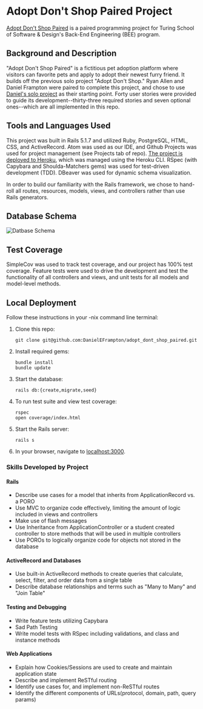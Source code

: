 # Adopt Don't Shop Paired Project
[Adopt Don't Shop Paired](https://adopt-dont-shop-paired.herokuapp.com/) is a paired programming project for Turing School of Software & Design's Back-End Engineering (BEE) program.

## Background and Description

"Adopt Don't Shop Paired" is a fictitious pet adoption platform where visitors can favorite pets and apply to adopt their newest furry friend. It builds off the previous solo project "Adopt Don't Shop." Ryan Allen and Daniel Frampton were paired to complete this project, and chose to use [Daniel's solo project](https://github.com/DanielEFrampton/adopt_dont_shop) as their starting point. Forty user stories were provided to guide its development--thirty-three required stories and seven optional ones--which are all implemented in this repo.

## Tools and Languages Used

This project was built in Rails 5.1.7 and utilized Ruby, PostgreSQL, HTML, CSS, and ActiveRecord. Atom was used as our IDE, and Github Projects was used for project management (see Projects tab of repo). [The project is deployed to Heroku](https://adopt-dont-shop-paired.herokuapp.com/), which was managed using the Heroku CLI. RSpec (with Capybara and Shoulda-Matchers gems) was used for test-driven development (TDD). DBeaver was used for dynamic schema visualization.

In order to build our familiarity with the Rails framework, we chose to hand-roll all routes, resources, models, views, and controllers rather than use Rails generators.

## Database Schema

![Datbase Schema](https://user-images.githubusercontent.com/40702808/70668626-5d267c80-1c31-11ea-935b-b5023d37529d.png)

## Test Coverage

SimpleCov was used to track test coverage, and our project has 100% test coverage. Feature tests were used to drive the development and test the functionality of all controllers and views, and unit tests for all models and model-level methods.

## Local Deployment

Follow these instructions in your -nix command line terminal:

1. Clone this repo:
    ```
    git clone git@github.com:DanielEFrampton/adopt_dont_shop_paired.git
    ```
1. Install required gems:
    ```
    bundle install
    bundle update
    ```
1. Start the database:
    ```
    rails db:{create,migrate,seed}
    ```
1. To run test suite and view test coverage:
    ```
    rspec
    open coverage/index.html
    ```
1. Start the Rails server:
    ```
    rails s
    ```
1. In your browser, navigate to [localhost:3000](localhost:3000).

### Skills Developed by Project

#### Rails
* Describe use cases for a model that inherits from ApplicationRecord vs. a PORO
* Use MVC to organize code effectively, limiting the amount of logic included in views and controllers
* Make use of flash messages
* Use Inheritance from ApplicationController or a student created controller to store methods that will be used in multiple controllers
* Use POROs to logically organize code for objects not stored in the database

#### ActiveRecord and Databases
* Use built-in ActiveRecord methods to create queries that calculate, select, filter, and order data from a single table
* Describe database relationships and terms such as "Many to Many" and "Join Table"

#### Testing and Debugging
* Write feature tests utilizing Capybara
* Sad Path Testing
* Write model tests with RSpec including validations, and class and instance methods

#### Web Applications
* Explain how Cookies/Sessions are used to create and maintain application state
* Describe and implement ReSTful routing
* Identify use cases for, and implement non-ReSTful routes
* Identify the different components of URLs(protocol, domain, path, query params)

